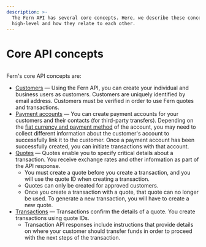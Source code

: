 ```yaml
---
description: >-
  The Fern API has several core concepts. Here, we describe these concepts at a
  high-level and how they relate to each other.
---
```


# Core API concepts

<figure><img src="../.gitbook/assets/Screenshot 2025-04-23 at 10.52.31 AM.png" alt=""><figcaption></figcaption></figure>

Fern's core API concepts are:

* [Customers](../api-reference/customers.md) — Using the Fern API, you can create your individual and business users as customers. Customers are uniquely identified by email address. Customers must be verified in order to use Fern quotes and transactions.
* [Payment accounts](../api-reference/payment-accounts.md) — You can create payment accounts for your customers and their contacts (for third-party transfers). Depending on the [fiat currency and payment method](../fiat-currency-support.md) of the account, you may need to collect different information about the customer's account to successfully link it to the customer. Once a payment account has been successfully created, you can initiate transactions with that account.&#x20;
* [Quotes](../api-reference/quotes.md) — Quotes enable you to specify critical details about a transaction. You receive exchange rates and other information as part of the API response.&#x20;
  * You must create a quote before you create a transaction, and you will use the quote ID when creating a transaction.
  * Quotes can only be created for approved customers.
  * Once you create a transaction with a quote, that quote can no longer be used. To generate a new transaction, you will have to create a new quote.
* [Transactions](../api-reference/transactions/) — Transactions confirm the details of a quote. You create transactions using quote IDs.
  * Transaction API responses include instructions that provide details on where your customer should transfer funds in order to proceed with the next steps of the transaction.
